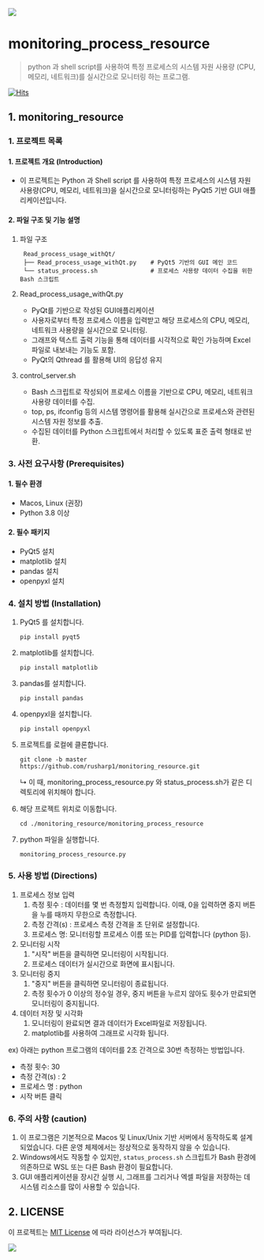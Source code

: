 <img src="https://capsule-render.vercel.app/api?type=waving&amp;color=BDBDC8&amp;height=150&amp;section=header">

# monitoring_process_resource

> python 과 shell script를 사용하여 특정 프로세스의 시스템 자원 사용량 (CPU, 메모리, 네트워크)를 실시간으로 모니터링 하는 프로그램.

[![Hits](https://hits.seeyoufarm.com/api/count/incr/badge.svg?url=https://github.com/rusharp1/monitoring_resource&count_bg=%233B3B3B&title_bg=%23B178BE&icon=&icon_color=%23E7E7E7&title=hits&edge_flat=false)](https://hits.seeyoufarm.com)

## 1. monitoring_resource

### 1\. 프로젝트 목록
#### 1. 프로젝트 개요 (Introduction)
   - 이 프로젝트는 Python 과 Shell script 를 사용하여 특정 프로세스의 시스템 자원 사용량(CPU, 메모리, 네트워크)을 실시간으로 모니터링하는 PyQt5 기반 GUI 애플리케이션입니다.

#### 2. 파일 구조 및 기능 설명
1. 파일 구조
   ```
    Read_process_usage_withQt/  
    ├── Read_process_usage_withQt.py    # PyQt5 기반의 GUI 메인 코드  
    └── status_process.sh               # 프로세스 사용량 데이터 수집을 위한 Bash 스크립트  
   ```

2. Read_process_usage_withQt.py
   - PyQt를 기반으로 작성된 GUI애플리케이션
   - 사용자로부터 특정 프로세스 이름을 입력받고 해당 프로세스의 CPU, 메모리, 네트워크 사용량을 실시간으로 모니터링.
   - 그래프와 텍스트 출력 기능을 통해 데이터를 시각적으로 확인 가능하며 Excel파일로 내보내는 기능도 포함.
   - PyQt의 Qthread 를 활용해 UI의 응답성 유지

3. control_server.sh
   -  Bash 스크립트로 작성되어 프로세스 이름을 기반으로 CPU, 메모리, 네트워크 사용량 데이터를 수집.
   -  top, ps, ifconfig 등의 시스템 명령어를 활용해 실시간으로 프로세스와 관련된 시스템 자원 정보를 추출.
   -  수집된 데이터를 Python 스크립트에서 처리할 수 있도록 표준 출력 형태로 반환.

### 3\. 사전 요구사항 \(Prerequisites\)
#### 1. 필수 환경
* Macos, Linux (권장)
* Python 3.8 이상
#### 2. 필수 패키지  
* PyQt5 설치
* matplotlib 설치
* pandas 설치
* openpyxl 설치

### 4\. 설치 방법 \(Installation\)
1. PyQt5 를 설치합니다.
    ```
    pip install pyqt5
    ```
2. matplotlib를 설치합니다.
    ```
    pip install matplotlib
    ```
3. pandas를 설치합니다.
    ```
    pip install pandas
    ```
4. openpyxl을 설치합니다.
    ```
    pip install openpyxl
    ```
5. 프로젝트를 로컬에 클론합니다.
    ```
    git clone -b master https://github.com/rusharp1/monitoring_resource.git
    ```
    ↳ 이 때, monitoring_process_resource.py 와 status_process.sh가 같은 디렉토리에 위치해야 합니다.
3. 해당 프로젝트 위치로 이동합니다.
    ```
    cd ./monitoring_resource/monitoring_process_resource
    ```
5. python 파일을 실행합니다.

    ```
    monitoring_process_resource.py
    ```
 
### 5\. 사용 방법 \(Directions\)

1. 프로세스 정보 입력
     1. 측정 횟수 : 데이터를 몇 번 측정할지 입력합니다. 이때, 0을 입력하면 중지 버튼을 누를 때까지 무한으로 측정합니다.
     2. 측정 간격(s) : 프로세스 측정 간격을 초 단위로 설정합니다.
     3. 프로세스 명: 모니터링할 프로세스 이름 또는 PID를 입력합니다 (python 등).
2. 모니터링 시작
     1. "시작" 버튼을 클릭하면 모니터링이 시작됩니다.
     2. 프로세스 데이터가 실시간으로 화면에 표시됩니다.
3. 모니터링 중지
     1. "중지" 버튼을 클릭하면 모니터링이 종료됩니다.
     2. 측정 횟수가 0 이상의 정수일 경우, 중지 버튼을 누르지 않아도 횟수가 만료되면 모니터링이 중지됩니다.
4. 데이터 저장 및 시각화
     1. 모니터링이 완료되면 결과 데이터가 Excel파일로 저장됩니다.
     2. matplotlib를 사용하여 그래프로 시각화 됩니다.

ex) 아래는 python 프로그램의 데이터를 2초 간격으로 30번 측정하는 방법입니다. 

   - 측정 횟수: 30
   - 측정 간격(s) : 2
   - 프로세스 명 : python
   - 시작 버튼 클릭

### 6\. 주의 사항 (caution)

1. 이 프로그램은 기본적으로 Macos 및 Linux/Unix 기반 서버에서 동작하도록 설계되었습니다. 다른 운영 체제에서는 정상적으로 동작하지 않을 수 있습니다.
2. Windows에서도 작동할 수 있지만, `status_process.sh` 스크립트가 Bash 환경에 의존하므로 WSL 또는 다른 Bash 환경이 필요합니다.
3. GUI 애플리케이션을 장시간 실행 시, 그래프를 그리거나 엑셀 파일을 저장하는 데 시스템 리소스를 많이 사용할 수 있습니다.

## 2. LICENSE

이 프로젝트는 [MIT License](LICENSE) 에 따라 라이선스가 부여됩니다.

<img src="https://capsule-render.vercel.app/api?type=waving&amp;color=BDBDC8&amp;height=150&amp;section=footer">
